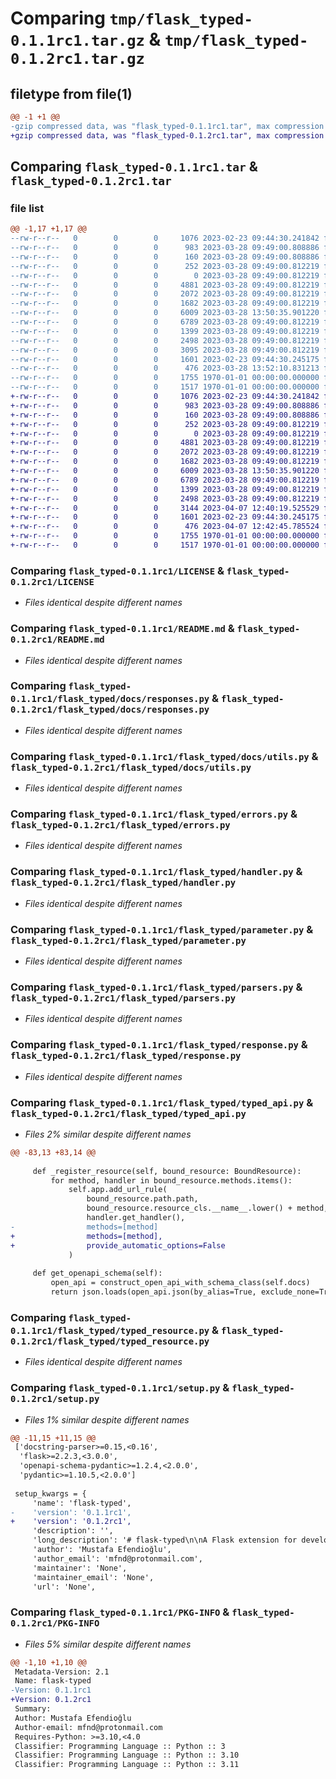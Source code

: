# Comparing `tmp/flask_typed-0.1.1rc1.tar.gz` & `tmp/flask_typed-0.1.2rc1.tar.gz`

## filetype from file(1)

```diff
@@ -1 +1 @@
-gzip compressed data, was "flask_typed-0.1.1rc1.tar", max compression
+gzip compressed data, was "flask_typed-0.1.2rc1.tar", max compression
```

## Comparing `flask_typed-0.1.1rc1.tar` & `flask_typed-0.1.2rc1.tar`

### file list

```diff
@@ -1,17 +1,17 @@
--rw-r--r--   0        0        0     1076 2023-02-23 09:44:30.241842 flask_typed-0.1.1rc1/LICENSE
--rw-r--r--   0        0        0      983 2023-03-28 09:49:00.808886 flask_typed-0.1.1rc1/README.md
--rw-r--r--   0        0        0      160 2023-03-28 09:49:00.808886 flask_typed-0.1.1rc1/flask_typed/__init__.py
--rw-r--r--   0        0        0      252 2023-03-28 09:49:00.812219 flask_typed-0.1.1rc1/flask_typed/annotations.py
--rw-r--r--   0        0        0        0 2023-03-28 09:49:00.812219 flask_typed-0.1.1rc1/flask_typed/docs/__init__.py
--rw-r--r--   0        0        0     4881 2023-03-28 09:49:00.812219 flask_typed-0.1.1rc1/flask_typed/docs/responses.py
--rw-r--r--   0        0        0     2072 2023-03-28 09:49:00.812219 flask_typed-0.1.1rc1/flask_typed/docs/utils.py
--rw-r--r--   0        0        0     1682 2023-03-28 09:49:00.812219 flask_typed-0.1.1rc1/flask_typed/errors.py
--rw-r--r--   0        0        0     6009 2023-03-28 13:50:35.901220 flask_typed-0.1.1rc1/flask_typed/handler.py
--rw-r--r--   0        0        0     6789 2023-03-28 09:49:00.812219 flask_typed-0.1.1rc1/flask_typed/parameter.py
--rw-r--r--   0        0        0     1399 2023-03-28 09:49:00.812219 flask_typed-0.1.1rc1/flask_typed/parsers.py
--rw-r--r--   0        0        0     2498 2023-03-28 09:49:00.812219 flask_typed-0.1.1rc1/flask_typed/response.py
--rw-r--r--   0        0        0     3095 2023-03-28 09:49:00.812219 flask_typed-0.1.1rc1/flask_typed/typed_api.py
--rw-r--r--   0        0        0     1601 2023-02-23 09:44:30.245175 flask_typed-0.1.1rc1/flask_typed/typed_resource.py
--rw-r--r--   0        0        0      476 2023-03-28 13:52:10.831213 flask_typed-0.1.1rc1/pyproject.toml
--rw-r--r--   0        0        0     1755 1970-01-01 00:00:00.000000 flask_typed-0.1.1rc1/setup.py
--rw-r--r--   0        0        0     1517 1970-01-01 00:00:00.000000 flask_typed-0.1.1rc1/PKG-INFO
+-rw-r--r--   0        0        0     1076 2023-02-23 09:44:30.241842 flask_typed-0.1.2rc1/LICENSE
+-rw-r--r--   0        0        0      983 2023-03-28 09:49:00.808886 flask_typed-0.1.2rc1/README.md
+-rw-r--r--   0        0        0      160 2023-03-28 09:49:00.808886 flask_typed-0.1.2rc1/flask_typed/__init__.py
+-rw-r--r--   0        0        0      252 2023-03-28 09:49:00.812219 flask_typed-0.1.2rc1/flask_typed/annotations.py
+-rw-r--r--   0        0        0        0 2023-03-28 09:49:00.812219 flask_typed-0.1.2rc1/flask_typed/docs/__init__.py
+-rw-r--r--   0        0        0     4881 2023-03-28 09:49:00.812219 flask_typed-0.1.2rc1/flask_typed/docs/responses.py
+-rw-r--r--   0        0        0     2072 2023-03-28 09:49:00.812219 flask_typed-0.1.2rc1/flask_typed/docs/utils.py
+-rw-r--r--   0        0        0     1682 2023-03-28 09:49:00.812219 flask_typed-0.1.2rc1/flask_typed/errors.py
+-rw-r--r--   0        0        0     6009 2023-03-28 13:50:35.901220 flask_typed-0.1.2rc1/flask_typed/handler.py
+-rw-r--r--   0        0        0     6789 2023-03-28 09:49:00.812219 flask_typed-0.1.2rc1/flask_typed/parameter.py
+-rw-r--r--   0        0        0     1399 2023-03-28 09:49:00.812219 flask_typed-0.1.2rc1/flask_typed/parsers.py
+-rw-r--r--   0        0        0     2498 2023-03-28 09:49:00.812219 flask_typed-0.1.2rc1/flask_typed/response.py
+-rw-r--r--   0        0        0     3144 2023-04-07 12:40:19.525529 flask_typed-0.1.2rc1/flask_typed/typed_api.py
+-rw-r--r--   0        0        0     1601 2023-02-23 09:44:30.245175 flask_typed-0.1.2rc1/flask_typed/typed_resource.py
+-rw-r--r--   0        0        0      476 2023-04-07 12:42:45.785524 flask_typed-0.1.2rc1/pyproject.toml
+-rw-r--r--   0        0        0     1755 1970-01-01 00:00:00.000000 flask_typed-0.1.2rc1/setup.py
+-rw-r--r--   0        0        0     1517 1970-01-01 00:00:00.000000 flask_typed-0.1.2rc1/PKG-INFO
```

### Comparing `flask_typed-0.1.1rc1/LICENSE` & `flask_typed-0.1.2rc1/LICENSE`

 * *Files identical despite different names*

### Comparing `flask_typed-0.1.1rc1/README.md` & `flask_typed-0.1.2rc1/README.md`

 * *Files identical despite different names*

### Comparing `flask_typed-0.1.1rc1/flask_typed/docs/responses.py` & `flask_typed-0.1.2rc1/flask_typed/docs/responses.py`

 * *Files identical despite different names*

### Comparing `flask_typed-0.1.1rc1/flask_typed/docs/utils.py` & `flask_typed-0.1.2rc1/flask_typed/docs/utils.py`

 * *Files identical despite different names*

### Comparing `flask_typed-0.1.1rc1/flask_typed/errors.py` & `flask_typed-0.1.2rc1/flask_typed/errors.py`

 * *Files identical despite different names*

### Comparing `flask_typed-0.1.1rc1/flask_typed/handler.py` & `flask_typed-0.1.2rc1/flask_typed/handler.py`

 * *Files identical despite different names*

### Comparing `flask_typed-0.1.1rc1/flask_typed/parameter.py` & `flask_typed-0.1.2rc1/flask_typed/parameter.py`

 * *Files identical despite different names*

### Comparing `flask_typed-0.1.1rc1/flask_typed/parsers.py` & `flask_typed-0.1.2rc1/flask_typed/parsers.py`

 * *Files identical despite different names*

### Comparing `flask_typed-0.1.1rc1/flask_typed/response.py` & `flask_typed-0.1.2rc1/flask_typed/response.py`

 * *Files identical despite different names*

### Comparing `flask_typed-0.1.1rc1/flask_typed/typed_api.py` & `flask_typed-0.1.2rc1/flask_typed/typed_api.py`

 * *Files 2% similar despite different names*

```diff
@@ -83,13 +83,14 @@
 
     def _register_resource(self, bound_resource: BoundResource):
         for method, handler in bound_resource.methods.items():
             self.app.add_url_rule(
                 bound_resource.path.path,
                 bound_resource.resource_cls.__name__.lower() + method,
                 handler.get_handler(),
-                methods=[method]
+                methods=[method],
+                provide_automatic_options=False
             )
 
     def get_openapi_schema(self):
         open_api = construct_open_api_with_schema_class(self.docs)
         return json.loads(open_api.json(by_alias=True, exclude_none=True))
```

### Comparing `flask_typed-0.1.1rc1/flask_typed/typed_resource.py` & `flask_typed-0.1.2rc1/flask_typed/typed_resource.py`

 * *Files identical despite different names*

### Comparing `flask_typed-0.1.1rc1/setup.py` & `flask_typed-0.1.2rc1/setup.py`

 * *Files 1% similar despite different names*

```diff
@@ -11,15 +11,15 @@
 ['docstring-parser>=0.15,<0.16',
  'flask>=2.2.3,<3.0.0',
  'openapi-schema-pydantic>=1.2.4,<2.0.0',
  'pydantic>=1.10.5,<2.0.0']
 
 setup_kwargs = {
     'name': 'flask-typed',
-    'version': '0.1.1rc1',
+    'version': '0.1.2rc1',
     'description': '',
     'long_description': '# flask-typed\n\nA Flask extension for developing HTTP APIs using type annotations. Type annotations are used for the validation of requests and generating API documentation.\n\n## Example\n\n```python\nfrom flask import Flask\nfrom pydantic import BaseModel\n\nfrom flask_typed import TypedResource, TypedAPI\n\n\nclass HelloResponse(BaseModel):\n\n    message: str\n    sender: str\n    receiver: str\n\n\nclass HelloResource(TypedResource):\n\n    def get(self, sender: str, receiver: str) -> HelloResponse:\n        """\n        Greets someone\n\n        :param sender: Greeter\n        :param receiver: The one being greeted\n        :return: Greetings\n        """\n        return HelloResponse(\n            message=f"Hello to {receiver} from {sender}!",\n            sender=sender,\n            receiver=receiver\n        )\n\n\napp = Flask(__name__)\napi = TypedAPI(app, version="1.0", description="Greetings API")\n\napi.add_resource(HelloResource, "/hello/<sender>")\n\nif __name__ == "__main__":\n    app.run()\n```',
     'author': 'Mustafa Efendioğlu',
     'author_email': 'mfnd@protonmail.com',
     'maintainer': 'None',
     'maintainer_email': 'None',
     'url': 'None',
```

### Comparing `flask_typed-0.1.1rc1/PKG-INFO` & `flask_typed-0.1.2rc1/PKG-INFO`

 * *Files 5% similar despite different names*

```diff
@@ -1,10 +1,10 @@
 Metadata-Version: 2.1
 Name: flask-typed
-Version: 0.1.1rc1
+Version: 0.1.2rc1
 Summary: 
 Author: Mustafa Efendioğlu
 Author-email: mfnd@protonmail.com
 Requires-Python: >=3.10,<4.0
 Classifier: Programming Language :: Python :: 3
 Classifier: Programming Language :: Python :: 3.10
 Classifier: Programming Language :: Python :: 3.11
```

